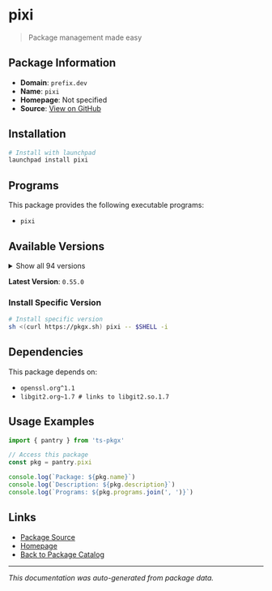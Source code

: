 # pixi

> Package management made easy

## Package Information

- **Domain**: `prefix.dev`
- **Name**: `pixi`
- **Homepage**: Not specified
- **Source**: [View on GitHub](https://github.com/pkgxdev/pantry/tree/main/projects/prefix.dev/package.yml)

## Installation

```bash
# Install with launchpad
launchpad install pixi
```

## Programs

This package provides the following executable programs:

- `pixi`

## Available Versions

<details>
<summary>Show all 94 versions</summary>

- `0.55.0`, `0.54.2`, `0.54.1`, `0.54.0`, `0.53.0`
- `0.52.0`, `0.51.0`, `0.50.2`, `0.50.1`, `0.50.0`
- `0.49.0`, `0.48.2`, `0.48.1`, `0.48.0`, `0.47.0`
- `0.46.0`, `0.45.0`, `0.44.0`, `0.43.3`, `0.43.2`
- `0.43.1`, `0.43.0`, `0.42.1`, `0.42.0`, `0.41.4`
- `0.41.3`, `0.41.2`, `0.41.1`, `0.41.0`, `0.40.3`
- `0.40.2`, `0.40.1`, `0.40.0`, `0.39.5`, `0.39.4`
- `0.39.3`, `0.39.2`, `0.39.1`, `0.39.0`, `0.38.0`
- `0.37.0`, `0.36.0`, `0.35.0`, `0.34.0`, `0.33.0`
- `0.32.2`, `0.32.1`, `0.32.0`, `0.31.0`, `0.30.0`
- `0.29.0`, `0.28.2`, `0.28.1`, `0.28.0`, `0.27.1`
- `0.27.0`, `0.26.1`, `0.26.0`, `0.25.0`, `0.24.2`
- `0.24.1`, `0.24.0`, `0.23.0`, `0.22.0`, `0.21.1`
- `0.21.0`, `0.20.1`, `0.20.0`, `0.19.1`, `0.19.0`
- `0.18.0`, `0.17.1`, `0.17.0`, `0.16.1`, `0.16.0`
- `0.15.2`, `0.15.1`, `0.15.0`, `0.14.0`, `0.13.0`
- `0.12.0`, `0.11.1`, `0.11.0`, `0.10.0`, `0.9.1`
- `0.9.0`, `0.8.0`, `0.7.0`, `0.6.0`, `0.5.0`
- `0.4.0`, `0.3.0`, `0.2.0`, `0.1.0`

</details>

**Latest Version**: `0.55.0`

### Install Specific Version

```bash
# Install specific version
sh <(curl https://pkgx.sh) pixi -- $SHELL -i
```

## Dependencies

This package depends on:

- `openssl.org^1.1`
- `libgit2.org~1.7 # links to libgit2.so.1.7`

## Usage Examples

```typescript
import { pantry } from 'ts-pkgx'

// Access this package
const pkg = pantry.pixi

console.log(`Package: ${pkg.name}`)
console.log(`Description: ${pkg.description}`)
console.log(`Programs: ${pkg.programs.join(', ')}`)
```

## Links

- [Package Source](https://github.com/pkgxdev/pantry/tree/main/projects/prefix.dev/package.yml)
- [Homepage](#)
- [Back to Package Catalog](../../package-catalog.md)

---

*This documentation was auto-generated from package data.*
